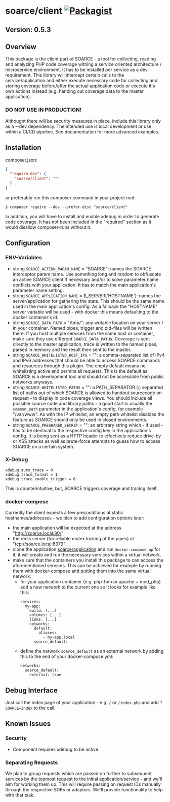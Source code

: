 # soarce/client [![Packagist](https://img.shields.io/packagist/dt/soarce/client.svg)](https://packagist.org/packages/soarce/client)

## Version: 0.5.3

## Overview

This package is the client part of SOARCE - a tool for collecting, reading and analyzing PHP code coverage
withing a service oriented architecture / microservice environment. It has to be installed per service as a
dev requirement. This library will intercept certain calls to the service/application and either execute
necessary code for collecting and storing coverage before/after the actual application code or execute it's
own actions instead (e.g. handing out coverage data to the master application).

### DO NOT USE IN PRODUCTION!

Althought there will be security measures in place, include this library only as a --dev dependency. The
intended use is local development or use within a CI/CD pipeline. See documentation for more advanced examples.

## Installation

composer.json:
```json
{
  "require-dev": {
    "soarce/client": "*"
  }
}
```

or preferably run this composer command in your project root:
```
$ composer require --dev --prefer-dist "soarce/client"
```

In addition, you will have to install and enable xdebug in order to generate code coverage. It has not been
included in the "required" section as it would disallow composer-runs without it. 

## Configuration

### ENV-Variables

* string `SOARCE_ACTION_PARAM_NAME` = "SOARCE": names the SOARCE interceptor param name. Use something long and
random to obfuscate an active SOARCE client if necessary and/or to solve parameter name conflicts with your
application. It has to match the main application's parameter name setting.
* string `SOARCE_APPLICATION_NAME` = $_SERVER['HOSTNAME']: names the server/application for gathering the stats.
This should be the same name used in the main application's config. As a fallback the "HOSTNAME" server variable
will be used - with docker this means defaulting to the docker container's id.
* string `SOARCE_DATA_PATH` = "/tmp/": any writable location on your server / in your container. Named pipes, 
trigger and pid-files will be written there. If you host multiple services from the same host or container,
make sure they use different `SOARCE_DATA_PATH`s. Coverage is sent directly to the master application,
trace is written to the named pipes, parsed in memory and the result then sent to the master.
* string `SOARCE_WHITELISTED_HOST_IPS` = "": a comma-separated list of IPv4 and IPv6 addresses that should be
able to access SOARCE commands and resources through this plugin. The empty default means no whitelisting active
and permits all requests. This is the default as SOARCE is a development tool and should not be accessible from
public networks anyways.
* string `SOARCE_WHITELISTED_PATHS` = "": a PATH_SEPARATOR (:) separated list of paths out of which SOARCE is
allowed to handout sourcecode on request - to display in code coverage views. You should include all possible
source code and library paths - a good start is usually the `common_path` parameter in the application's config,
for example "/var/www". As with the IP whitelist, an empty path whitelist disables the feature as SOARCE should
only be used in closed environments.
* string `SOARCE_PRESHARED_SECRET` = "": an arbitrary string which - if used - has to be identical to the
respective config key in the application's config. It is being sent as a HTTP header to effectively reduce
drive-by or XSS attacks as well as brute-force attempts to guess how to access SOARCE on a certain system.

### X-Debug
```
xdebug.auto_trace = 0
xdebug.trace_format = 1
xdebug.trace_enable_trigger = 0
```

This is counterintuitive, but, SOARCE triggers coverage and tracing itself. 

### docker-compose

Currently the client expects a few preconditions at static hostnames/addresses - we plan to add configuration
options later:
* the main application will be expected at the address "http://soarce.local:80/"
* the redis server (for reliable mutex locking of the pipes) at "tcp://soarce.local:6379"
* clone the application [soarce/application](https://gitlab.home.segnitz.net/soarce/application) and run
  `docker-compose up` for it, it will create and run the necessary services within a virtual network.
* make sure that the containers you install this package to can access the aforementioned services. This can be
  achieved for example by running them with docker-compose and putting them into the same virtual network:
  * for your application container (e.g. php-fpm or apache + mod_php) add a new network to the current one so it
    looks for example like this:
    ```
    services:
      my-app:
        build: [...]
        volumes: [...]
        links: [...]
        networks:
          default:
            aliases:
              - my-app.local
          soarce_default:
    ```
  * define the network `soarce_default` as an external network by adding this to the end of your docker-compose.yml:
    ```
    networks:
      soarce_default:
        external: true
    ```

## Debug Interface

Just call the index page of your application - e.g. `/` or `/index.php` and add `?SOARCE=index` to the call.

## Known Issues

### Security
* Component requires xdebug to be active 

### Separating Requests
We plan to group requests which are passed on further to subsequent services by the topmost request
to the initial application/service - and we'll aim for working them up. This will require passing on
request IDs manually through the respective SDKs or adaptors. We'll provide functionality to help with
that task.
